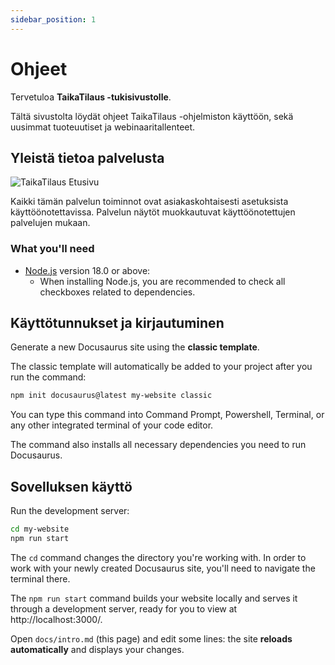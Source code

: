 ```yaml
---
sidebar_position: 1
---
```


# Ohjeet

Tervetuloa **TaikaTilaus -tukisivustolle**.

Tältä sivustolta löydät ohjeet TaikaTilaus -ohjelmiston käyttöön, sekä uusimmat tuoteuutiset ja webinaaritallenteet.

## Yleistä tietoa palvelusta

![TaikaTilaus Etusivu](https://intra.taikatilaus.fi/Ohjetiedostot/etusivu_512000F8C0B34456B706641B43223711.PNG)

Kaikki tämän palvelun toiminnot ovat asiakaskohtaisesti asetuksista käyttöönotettavissa. Palvelun näytöt muokkautuvat käyttöönotettujen palvelujen mukaan.

### What you'll need

- [Node.js](https://nodejs.org/en/download/) version 18.0 or above:
  - When installing Node.js, you are recommended to check all checkboxes related to dependencies.

## Käyttötunnukset ja kirjautuminen

Generate a new Docusaurus site using the **classic template**.

The classic template will automatically be added to your project after you run the command:

```bash
npm init docusaurus@latest my-website classic
```

You can type this command into Command Prompt, Powershell, Terminal, or any other integrated terminal of your code editor.

The command also installs all necessary dependencies you need to run Docusaurus.

## Sovelluksen käyttö

Run the development server:

```bash
cd my-website
npm run start
```

The `cd` command changes the directory you're working with. In order to work with your newly created Docusaurus site, you'll need to navigate the terminal there.

The `npm run start` command builds your website locally and serves it through a development server, ready for you to view at http://localhost:3000/.

Open `docs/intro.md` (this page) and edit some lines: the site **reloads automatically** and displays your changes.
